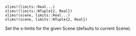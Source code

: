 ```
xlims!(limits::Real...)
xlims!(limits::NTuple{2, Real})
xlims!(scene, limits::Real...)
xlims!(scene, limits::NTuple{2, Real})
```

Set the x-limits for the given Scene (defaults to current Scene).
